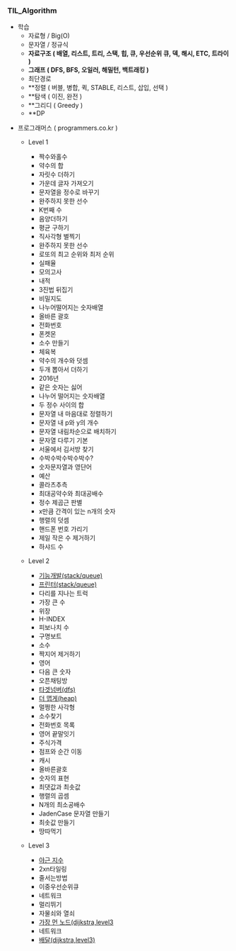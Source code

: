 ### TIL_Algorithm
- 학습
  - 자료형 / Big(O)
  - 문자열 / 정규식
  - **자료구조 ( 배열, 리스트, 트리, 스택, 힙, 큐, 우선순위 큐, 덱, 해시, ETC, 트라이 )**
  - **그래프 ( DFS, BFS, 오일러, 해밀턴, 백트래킹 )**
  - 최단경로
  - **정렬 ( 버블, 병합, 퀵, STABLE, 리스트, 삽입, 선택 )
  - **탐색 ( 이진, 완전 )
  - **그리디 ( Greedy ) 
  - **DP


+ 프로그래머스 ( programmers.co.kr ) 
  + Level 1
    + 짝수와홀수
    + 약수의 합
    + 자릿수 더하기
    + 가운데 글자 가져오기
    + 문자열을 정수로 바꾸기
    + 완주하지 못한 선수
    + K번째 수
    + 음양더하기
    + 평균 구하기
    + 직사각형 별찍기
    + 완주하지 못한 선수
    + 로또의 최고 순위와 최저 순위
    + 실패율
    + 모의고사
    + 내적
    + 3진법 뒤집기
    + 비밀지도
    + 나누어떨어지는 숫자배열
    + 올바른 괄호
    + 전화번호 
    + 폰켓몬
    + 소수 만들기
    + 체육복
    + 약수의 개수와 덧셈
    + 두개 뽑아서 더하기
    + 2016년
    + 같은 숫자는 싫어
    + 나누어 떨어지는 숫자배열
    + 두 정수 사이의 합
    + 문자열 내 마음대로 정렬하기
    + 문자열 내 p와 y의 개수
    + 문자열 내림차순으로 배치하기
    + 문자열 다루기 기본
    + 서울에서 김서방 찾기
    + 수박수박수박수박수?
    + 숫자문자열과 영단어
    + 예산
    + 콜라츠추측
    + 최대공약수와 최대공배수
    + 정수 제곱근 판별
    + x만큼 간격이 있는 n개의 숫자
    + 행렬의 덧셈
    + 핸드폰 번호 가리기
    + 제일 작은 수 제거하기
    + 하샤드 수


  + Level 2
    + [기능개발(stack/queue)](https://github.com/Songycs/TIL_Algorithm/blob/main/PROGRAMMERS/%EA%B8%B0%EB%8A%A5%EA%B0%9C%EB%B0%9C_level2.md)
    + [프린터(stack/queue)](https://github.com/Songycs/TIL_Algorithm/blob/main/PROGRAMMERS/%ED%94%84%EB%A6%B0%ED%84%B0_level2.md)
    + 다리를 지나는 트럭
    + 가장 큰 수
    + 위장
    + H-INDEX
    + 피보나치 수 
    + 구명보트
    + 소수 
    + 짝지어 제거하기
    + 영어 
    + 다음 큰 숫자
    + 오픈채팅방
    + [타겟넘버(dfs)](https://github.com/Songycs/TIL_Algorithm/blob/main/DFS%26BFS/%ED%83%80%EA%B2%9F%EB%84%98%EB%B2%84.md)
    + [더 맵게(heap)](https://github.com/Songycs/TIL_Algorithm/blob/main/PROGRAMMERS/%EB%8D%94%20%EB%A7%B5%EA%B2%8C_level2.md)
    + 멀쩡한 사각형
    + 소수찾기
    + 전화번호 목록
    + 영어 끝말잇기
    + 주식가격
    + 점프와 순간 이동
    + 캐시
    + 올바른괄호
    + 숫자의 표현
    + 최댓값과 최솟값
    + 행렬의 곱셈
    + N개의 최소공배수
    + JadenCase 문자열 만들기
    + 최솟값 만들기
    + 땅따먹기


  + Level 3
    + [야근 지수](https://github.com/Songycs/TIL_Algorithm/blob/main/PROGRAMMERS/%EC%95%BC%EA%B7%BC%EC%A7%80%EC%88%98_level3.md)
    + 2xn타일링
    + 줄서는방법
    + 이중우선순위큐
    + 네트워크
    + 멀리뛰기
    + 자물쇠와 열쇠
    + [가장 먼 노드(dijkstra,level3](https://github.com/Songycs/TIL_Algorithm/blob/main/PROGRAMMERS/%EA%B0%80%EC%9E%A5%20%EB%A8%BC%20%EB%85%B8%EB%93%9C_level3.md)
    + 네트워크
    + [배달(dijkstra,level3)](https://github.com/Songycs/TIL_Algorithm/blob/main/GRAPH.md)
